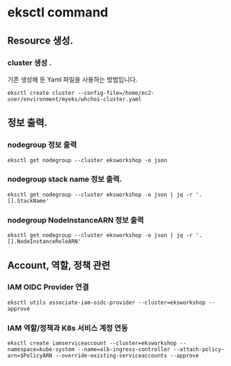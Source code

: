 # eksctl command

## Resource 생성. 

### cluster 생성 . 

기존 생성해 둔 Yaml 파일을 사용하는 방법입니다.

```text
eksctl create cluster --config-file=/home/ec2-user/environment/myeks/whchoi-cluster.yaml 
```

## 정보 출력. 

### nodegroup 정보 출력 

```text
eksctl get nodegroup --cluster eksworkshop -o json
```

### nodegroup stack name 정보 출력. 

```text
eksctl get nodegroup --cluster eksworkshop -o json | jq -r '.[].StackName'
```

### nodegroup NodeInstanceARN 정보 출력

```text
eksctl get nodegroup --cluster eksworkshop -o json | jq -r '.[].NodeInstanceRoleARN'
```

## Account, 역할, 정책 관련 

### IAM OIDC Provider 연결

```text
eksctl utils associate-iam-oidc-provider --cluster=eksworkshop --approve
```

### IAM 역할/정책과 K8s 서비스 계정 연동

```text
eksctl create iamserviceaccount --cluster=eksworkshop --namespace=kube-system --name=alb-ingress-controller --attach-policy-arn=$PolicyARN --override-existing-serviceaccounts --approve
```





